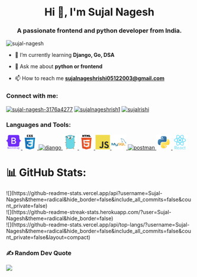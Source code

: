 <h1 align="center">Hi 👋, I'm Sujal Nagesh</h1>
<h3 align="center">A passionate frontend and python developer from India.</h3>

<p align="left"> <img src="https://komarev.com/ghpvc/?username=sujal-nagesh&label=Profile%20views&color=0e75b6&style=flat" alt="sujal-nagesh" /> </p>

- 🌱 I’m currently learning **Django, Go, DSA**

- 💬 Ask me about **python or frontend**

- 📫 How to reach me **sujalnageshrishi05122003@gmail.com**

<h3 align="left">Connect with me:</h3>
<p align="left">
<a href="https://linkedin.com/in/sujal-nagesh-3176a4277" target="blank"><img align="center" src="https://raw.githubusercontent.com/rahuldkjain/github-profile-readme-generator/master/src/images/icons/Social/linked-in-alt.svg" alt="sujal-nagesh-3176a4277" height="30" width="40" /></a>
<a href="https://www.hackerrank.com/sujalnageshrish1" target="blank"><img align="center" src="https://raw.githubusercontent.com/rahuldkjain/github-profile-readme-generator/master/src/images/icons/Social/hackerrank.svg" alt="sujalnageshrish1" height="30" width="40" /></a>
<a href="https://www.leetcode.com/sujalrishi" target="blank"><img align="center" src="https://raw.githubusercontent.com/rahuldkjain/github-profile-readme-generator/master/src/images/icons/Social/leet-code.svg" alt="sujalrishi" height="30" width="40" /></a>
</p>

<h3 align="left">Languages and Tools:</h3>
<p align="left"> <a href="https://getbootstrap.com" target="_blank" rel="noreferrer"> <img src="https://raw.githubusercontent.com/devicons/devicon/master/icons/bootstrap/bootstrap-plain-wordmark.svg" alt="bootstrap" width="40" height="40"/> </a> <a href="https://www.w3schools.com/css/" target="_blank" rel="noreferrer"> <img src="https://raw.githubusercontent.com/devicons/devicon/master/icons/css3/css3-original-wordmark.svg" alt="css3" width="40" height="40"/> </a> <a href="https://www.djangoproject.com/" target="_blank" rel="noreferrer"> <img src="https://cdn.worldvectorlogo.com/logos/django.svg" alt="django" width="40" height="40"/> </a> <a href="https://golang.org" target="_blank" rel="noreferrer"> <img src="https://raw.githubusercontent.com/devicons/devicon/master/icons/go/go-original.svg" alt="go" width="40" height="40"/> </a> <a href="https://www.w3.org/html/" target="_blank" rel="noreferrer"> <img src="https://raw.githubusercontent.com/devicons/devicon/master/icons/html5/html5-original-wordmark.svg" alt="html5" width="40" height="40"/> </a> <a href="https://developer.mozilla.org/en-US/docs/Web/JavaScript" target="_blank" rel="noreferrer"> <img src="https://raw.githubusercontent.com/devicons/devicon/master/icons/javascript/javascript-original.svg" alt="javascript" width="40" height="40"/> </a> <a href="https://www.mysql.com/" target="_blank" rel="noreferrer"> <img src="https://raw.githubusercontent.com/devicons/devicon/master/icons/mysql/mysql-original-wordmark.svg" alt="mysql" width="40" height="40"/> </a> <a href="https://postman.com" target="_blank" rel="noreferrer"> <img src="https://www.vectorlogo.zone/logos/getpostman/getpostman-icon.svg" alt="postman" width="40" height="40"/> </a> <a href="https://www.python.org" target="_blank" rel="noreferrer"> <img src="https://raw.githubusercontent.com/devicons/devicon/master/icons/python/python-original.svg" alt="python" width="40" height="40"/> </a> <a href="https://reactjs.org/" target="_blank" rel="noreferrer"> <img src="https://raw.githubusercontent.com/devicons/devicon/master/icons/react/react-original-wordmark.svg" alt="react" width="40" height="40"/> </a> </p>

# 📊 GitHub Stats:
<div>
![](https://github-readme-stats.vercel.app/api?username=Sujal-Nagesh&theme=radical&hide_border=false&include_all_commits=false&count_private=false)<br/>
![](https://github-readme-streak-stats.herokuapp.com/?user=Sujal-Nagesh&theme=radical&hide_border=false)<br/>
![](https://github-readme-stats.vercel.app/api/top-langs/?username=Sujal-Nagesh&theme=radical&hide_border=false&include_all_commits=false&count_private=false&layout=compact)
</div>

### ✍️ Random Dev Quote
![](https://quotes-github-readme.vercel.app/api?type=horizontal&theme=radical)
